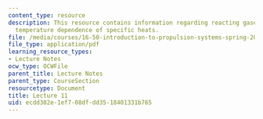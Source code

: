 ```yaml
---
content_type: resource
description: This resource contains information regarding reacting gases (continued);
  temperature dependence of specific heats.
file: /media/courses/16-50-introduction-to-propulsion-systems-spring-2012/ecdd302e1ef708dfdd3518401331b765_MIT16_50S12_lec11.pdf
file_type: application/pdf
learning_resource_types:
- Lecture Notes
ocw_type: OCWFile
parent_title: Lecture Notes
parent_type: CourseSection
resourcetype: Document
title: Lecture 11
uid: ecdd302e-1ef7-08df-dd35-18401331b765
---
```

